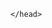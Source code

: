 <DOCTYPE html>
  <html>
    <head>
      <title>NEWS PAGE</title>
      <meta charset="uft-8">
      <meta name="viewport" content="width=device width,initial-scale=1.2">
      
    
    </head>
  
  </html>
